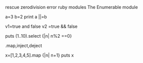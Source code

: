 rescue zerodivision error
ruby modules
The Enumerable module



a=3
b=2
print a ||=b

v1=true and false
v2 =true && false



puts (1..10).select {|n| n%2 ==0}

.map,inject,deject

x=[1,2,3,4,5].map {|n| n+1}
puts x